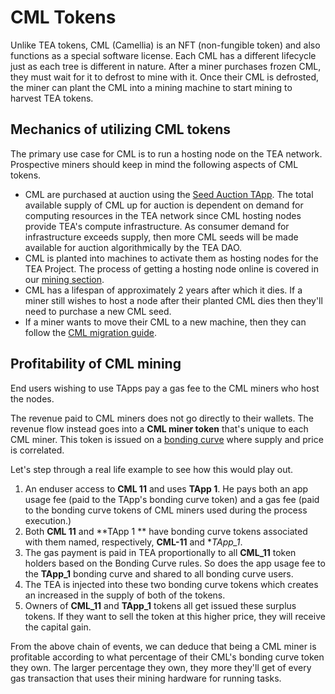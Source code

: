 # CML Tokens

Unlike TEA tokens, CML (Camellia) is an NFT (non-fungible token) and also functions as a special software license. Each CML has a different lifecycle just as each tree is different in nature. After a miner purchases frozen CML, they must wait for it to defrost to mine with it. Once their CML is defrosted, the miner can plant the CML into a mining machine to start mining to harvest TEA tokens. 

## Mechanics of utilizing CML tokens

The primary use case for CML is to run a hosting node on the TEA network. Prospective miners should keep in mind the following aspects of CML tokens.

* CML are purchased at auction using the [Seed Auction TApp](Marketplace-Auctions.md). The total available supply of CML up for auction is dependent on demand for computing resources in the TEA network since CML hosting nodes provide TEA's compute infrastructure. As consumer demand for infrastructure exceeds supply, then more CML seeds will be made available for auction algorithmically by the TEA DAO.
* CML is planted into machines to activate them as hosting nodes for the TEA Project. The process of getting a hosting node online is covered in our [mining section](../_mining/README.md).
* CML has a lifespan of approximately 2 years after which it dies. If a miner still wishes to host a node after their planted CML dies then they'll need to purchase a new CML seed.
* If a miner wants to move their CML to a new machine, then they can follow the [CML migration guide](CML-Migration-Transfer.md).

## Profitability of CML mining

End users wishing to use TApps pay a gas fee to the CML miners who host the nodes. 

The revenue paid to CML miners does not go directly to their wallets. The revenue flow instead goes into a **CML miner token** that's unique to each CML miner. This token is issued on a [bonding curve](_3_token/bonding-curve-tokens/README.md) where supply and price is correlated. 

Let's step through a real life example to see how this would play out.

1. An enduser access to **CML 11** and uses **TApp 1**. He pays both an app usage fee (paid to the TApp's bonding curve token) and a gas fee (paid to the bonding curve tokens of CML miners used during the process execution.)
1. Both **CML 11** and \*\*TApp 1 ** have bonding curve tokens associated with them named, respectively, **CML-11** and \**TApp_1*.
1. The gas payment is paid in TEA proportionally to all **CML_11** token holders based on the Bonding Curve rules. So does the app usage fee to the **TApp_1** bonding curve and shared to all bonding curve users.
1. The TEA is injected into these two bonding curve tokens which creates an increased in the supply of both of the tokens.
1. Owners of **CML_11** and **TApp_1** tokens all get issued these surplus tokens. If they want to sell the token at this higher price, they will receive the capital gain.

From the above chain of events, we can deduce that being a CML miner is profitable according to what percentage of their CML's bonding curve token they own. The larger percentage they own, they more they'll get of every gas transaction that uses their mining hardware for running tasks.
